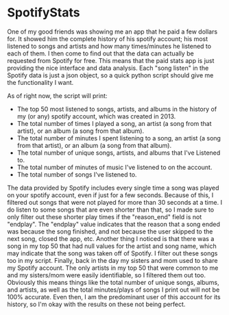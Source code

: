 # SpotifyStats

One of my good friends was showing me an app that he paid a few dollars for. It showed him the complete history of his spotify account; his most listened to songs and artists and how many times/minutes he listened to each of them. I then come to find out that the data can actually be requested from Spotify for free. This means that the paid stats app is just providing the nice interface and data analysis. Each "song listen" in the Spotify data is just a json object, so a quick python script should give me the functionality I want. 

As of right now, the script will print:
- The top 50 most listened to songs, artists, and albums in the history of my (or any) spotify account, which was created in 2013. 
- The total number of times I played a song, an artist (a song from that artist), or an album (a song from that album).
- The total number of minutes I spent listening to a song, an artist (a song from that artist), or an album (a song from that album).
- The total number of unique songs, artists, and albums that I've Listened to.
- The total number of minutes of music I've listened to on the account.
- The total number of songs I've listened to.

The data provided by Spotify includes every single time a song was played on your spotify account, even if just for a few seconds. Because of this, I filtered out songs that were not played for more than 30 seconds at a time. I do listen to some songs that are even shorter than that, so I made sure to only filter out these shorter play times if the "reason_end" field is not "endplay". The "endplay" value indicates that the reason that a song ended was because the song finished, and not because the user skipped to the next song, closed the app, etc. Another thing I noticed is that there was a song in my top 50 that had null values for the artist and song name, which may indicate that the song was taken off of Spotify. I filter out these songs too in my script. Finally, back in the day my sisters and mom used to share my Spotify account. The only artists in my top 50 that were common to me and my sisters/mom were easily identifiable, so I filtered them out too. Obviously this means things like the total number of unique songs, albums, and artists, as well as the total minutes/plays of songs I print out will not be 100% accurate. Even then, I am the predominant user of this account for its history, so I'm okay with the results on these not being perfect.
